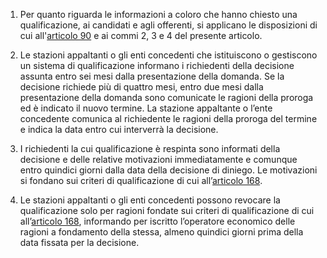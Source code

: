 1. Per quanto riguarda le informazioni a coloro che hanno chiesto una qualificazione, ai candidati e agli offerenti, si applicano le disposizioni di cui all'[articolo 90](/articolo-90/1) e ai commi 2, 3 e 4 del presente articolo.

2. Le stazioni appaltanti o gli enti concedenti che istituiscono o gestiscono un sistema di qualificazione informano i richiedenti della decisione assunta entro sei mesi dalla presentazione della domanda. Se la decisione richiede più di quattro mesi, entro due mesi dalla presentazione della domanda sono comunicate le ragioni della proroga ed è indicato il nuovo termine. La stazione appaltante o l’ente concedente comunica al richiedente le ragioni della proroga del termine e indica la data entro cui interverrà la decisione.

3. I richiedenti la cui qualificazione è respinta sono informati della decisione e delle relative motivazioni immediatamente e comunque entro quindici giorni dalla data della decisione di diniego. Le motivazioni si fondano sui criteri di qualificazione di cui all’[articolo 168](/articolo-168/1).

4. Le stazioni appaltanti o gli enti concedenti possono revocare la qualificazione solo per ragioni fondate sui criteri di qualificazione di cui all’[articolo 168](/articolo-168/1), informando per iscritto l’operatore economico delle ragioni a fondamento della stessa, almeno quindici giorni prima della data fissata per la decisione.
